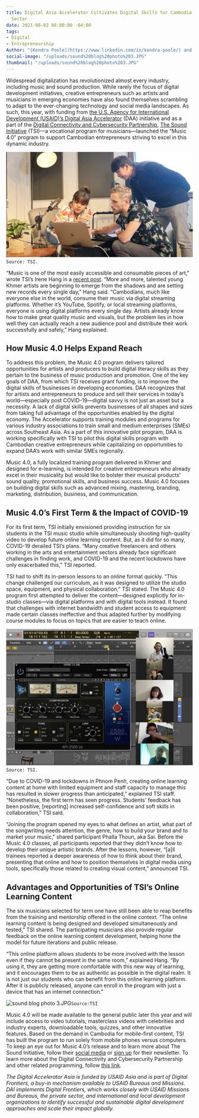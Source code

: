 ```yaml
---
title: Digital Asia Accelerator Cultivates Digital Skills for Cambodia’s Creative
  Sector
date: 2021-08-02 06:00:00 -04:00
tags:
- Digital
- Entrepreneurship
Author: "[Kendra Poole](https://www.linkedin.com/in/kendra-poole/) and [Hangveng Horng](https://www.linkedin.com/in/irene-hang-81b817194/)"
social-image: "/uploads/sound%20blog%20photo%203.JPG"
thumbnail: "/uploads/sound%20blog%20photo%203.JPG"
---
```


Widespread digitalization has revolutionized almost every industry, including music and sound production. While rarely the focus of digital development initiatives, creative entrepreneurs such as artists and musicians in emerging economies have also found themselves scrambling to adapt to the ever-changing technology and social media landscapes. As such, this year, with funding from [the U.S. Agency for International Development (USAID)’s Digital Asia Accelerator](https://www.usaid.gov/sites/default/files/documents/Digital_Asia_Accelerator_Fact_Sheet.pdf) (DAA) initiative and as a part of the [Digital Connectivity and Cybersecurity Partnership](https://www.usaid.gov/digital-development/digital-connectivity-cybersecurity-partnership), [The Sound Initiative](https://www.thesoundinitiative.com/) (TSI)—a vocational program for musicians—launched the “Music 4.0” program to support Cambodian entrepreneurs striving to excel in this dynamic industry.

![sound blog 1.jpg](/uploads/sound%20blog%201.jpg)`Source: TSI.`

<!--more-->

“Music is one of the most easily accessible and consumable pieces of art,” wrote TSI’s Irene Hang in a [recent post](https://www.thesoundinitiative.com/blog/2021/4/6/music-40-digital-education-for-artists-and-producer). “More and more, talented young Khmer artists are beginning to emerge from the shadows and are setting new records every single day,” Hang said. “Cambodians, much like everyone else in the world, consume their music via digital streaming platforms. Whether it’s YouTube, Spotify, or local streaming platforms, everyone is using digital platforms every single day. Artists already know how to make great quality music and visuals, but the problem lies in how well they can actually reach a new audience pool and distribute their work successfully and safely,” Hang explained.

## How Music 4.0 Helps Expand Reach

To address this problem, the Music 4.0 program delivers tailored opportunities for artists and producers to build digital literacy skills as they pertain to the business of music production and promotion. One of the key goals of DAA, from which TSI receives grant funding, is to improve the digital skills of businesses in developing economies. DAA recognizes that for artists and entrepreneurs to produce and sell their services in today’s world—especially post COVID-19—digital savvy is not just an asset but a necessity. A lack of digital skills prevents businesses of all shapes and sizes from taking full advantage of the opportunities enabled by the digital economy. The Accelerator supports training modules and programs for various industry associations to train small and medium enterprises (SMEs) across Southeast Asia. As a part of this innovative pilot program, DAA is working specifically with TSI to pilot this digital skills program with Cambodian creative entrepreneurs while capitalizing on opportunities to expand DAA’s work with similar SMEs regionally.

Music 4.0, a fully localized training program delivered in Khmer and designed for e-learning, is intended for creative entrepreneurs who already excel in their musicality but would like to bolster their musical products' sound quality, promotional skills, and business success. Music 4.0 focuses on building digital skills such as advanced mixing, mastering, branding, marketing, distribution, business, and communication.

## Music 4.0’s First Term & the Impact of COVID-19

For its first term, TSI initially envisioned providing instruction for six students in the TSI music studio while simultaneously shooting high-quality video to develop future online learning content. But, as it did for so many, COVID-19 derailed TSI’s plans. “Many creative freelancers and others working in the arts and entertainment sectors already face significant challenges in finding work, and COVID-19 and the recent lockdowns have only exacerbated this,” TSI reported.

TSI had to shift its in-person lessons to an online format quickly. “This change challenged our curriculum, as it was designed to utilize the studio space, equipment, and physical collaboration,” TSI stated. The Music 4.0 program first attempted to deliver the content—designed explicitly for in-studio classes—via digital platforms and with digital tools instead. It found that challenges with internet bandwidth and student access to equipment made certain classes ineffective and thus adapted further by modifying course modules to focus on topics that are easier to teach online.

![Sound 2.png](/uploads/Sound%202.png)`Source: TSI.`

“Due to COVID-19 and lockdowns in Phnom Penh, creating online learning content at home with limited equipment and staff capacity to manage this has resulted in slower progress than anticipated,” explained TSI staff. “Nonetheless, the first term has seen progress. Students' feedback has been positive, \[reporting\] increased self-confidence and soft skills in collaboration,” TSI said.

“Joining the program opened my eyes to what defines an artist, what part of the songwriting needs attention, the genre, how to build your brand and to market your music," shared participant Phalla Thoun, aka Sai. Before the Music 4.0 classes, all participants reported that they didn’t know how to develop their unique artistic brands. After the lessons, however, “\[a\]ll trainees reported a deeper awareness of how to think about their brand, presenting that online and how to position themselves in digital media using tools, specifically those related to creating visual content,” announced TSI.

## Advantages and Opportunities of TSI’s Online Learning Content

The six musicians selected for term one have still been able to reap benefits from the training and mentorship offered in the online context. “The online learning content is being designed and developed simultaneously and tested,” TSI shared. The participating musicians also provide regular feedback on the online learning content development, helping hone the model for future iterations and public release.

“This online platform allows students to be more involved with the lesson even if they cannot be present in the same room,” explained Hang. “By using it, they are getting more comfortable with this new way of learning, and it encourages them to be as authentic as possible in the digital realm. It is not just our students who can benefit from this online learning platform. After it is publicly released, anyone can enroll in the program with just a device that has an internet connection.”

![sound blog photo 3.JPG](/uploads/sound%20blog%20photo%203.JPG)`Source:TSI`

Music 4.0 will be made available to the general public later this year and will include access to video tutorials, masterclass videos with celebrities and industry experts, downloadable tools, quizzes, and other innovative features. Based on the demand in Cambodia for mobile-first content, TSI has built the program to run solely from mobile phones versus computers. To keep an eye out for Music 4.0’s release and to learn more about The Sound Initiative, follow their [social media](https://www.facebook.com/TheSoundInitiativeCambodia) or [sign up](https://www.thesoundinitiative.com/) for their newsletter. To learn more about the Digital Connectivity and Cybersecurity Partnership and other related programming, follow [this link](https://www.usaid.gov/digital-development/digital-connectivity-cybersecurity-partnership).

*The Digital Accelerator Asia is funded by USAID Asia and is part of Digital Frontiers, a buy-in mechanism available to USAID Bureaus and Missions. DAI implements Digital Frontiers, which works closely with USAID Missions and Bureaus, the private sector, and international and local development organizations to identify successful and sustainable digital development approaches and scale their impact globally.*